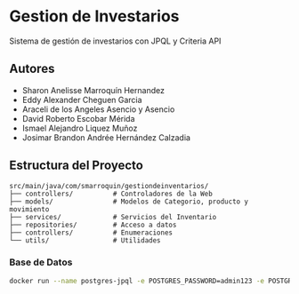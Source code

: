 # Gestion de Investarios

Sistema de gestión de investarios con JPQL y Criteria API

## Autores
- Sharon Anelisse Marroquín Hernandez
- Eddy Alexander Cheguen Garcia
- Araceli de los Angeles Asencio y Asencio
- David Roberto Escobar Mérida
- Ismael Alejandro Liquez Muñoz
- Josimar Brandon Andrée Hernández Calzadia


## Estructura del Proyecto

```
src/main/java/com/smarroquin/gestiondeinventarios/
├── controllers/          # Controladores de la Web
├── models/               # Modelos de Categorio, producto y movimiento
├── services/             # Servicios del Inventario
├── repositories/         # Acceso a datos
├── controllers/          # Enumeraciones
└── utils/                # Utilidades
```

### Base de Datos
```bash
docker run --name postgres-jpql -e POSTGRES_PASSWORD=admin123 -e POSTGRES_USER=postgres -e POSTGRES_DB=gestionInventarios -p 5433:5432 -d postgres
```
